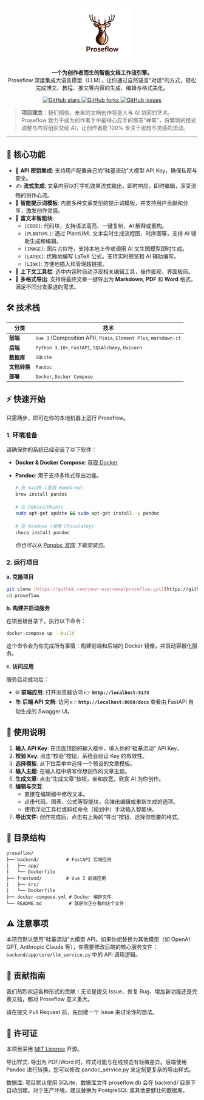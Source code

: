 <p align="center">
  <img src="logo.png" alt="Proseflow Logo" width="150"/>
</p>

<p align="center">
  <strong>一个为创作者而生的智能文档工作流引擎。</strong>
  <br />
  Proseflow 深度集成大语言模型（LLM），让你通过自然语言“对话”的方式，轻松完成博文、教程、推文等内容的生成、编辑与格式美化。
</p>

<p align="center">
    <a href="https://github.com/Deep-Octopus/proseflow/stargazers">
        <img src="https://img.shields.io/github/stars/Deep-Octopus/proseflow?style=flat-square" alt="GitHub stars">
    </a>
    <a href="https://github.com/Deep-Octopus/proseflow/network/members">
        <img src="https://img.shields.io/github/forks/Deep-Octopus/proseflow?style=flat-square" alt="GitHub forks">
    </a>
    <a href="https://github.com/Deep-Octopus/proseflow/issues">
        <img src="https://img.shields.io/github/issues/Deep-Octopus/proseflow?style=flat-square" alt="GitHub issues">
    </a>
</p>

> **项目理念**：我们相信，未来的文档创作将是人与 AI 协同的艺术。Proseflow 致力于成为创作者手中最得心应手的那支“神笔”，将繁琐的格式调整与内容组织交给 AI，让创作者能 100% 专注于思想与灵感的流动。

---

## 🚀 核心功能

* 🔑 **API 密钥集成**: 支持用户配置自己的“硅基流动”大模型 API Key，确保私密与安全。
* ✍️ **流式生成**: 文章内容以打字机效果流式输出，即时响应，即时编辑，享受流畅的创作心流。
* 🧠 **智能提示词模板**: 内置多种文章类型的提示词模板，并支持用户贡献和分享，激发创作灵感。
* 🧱 **富文本智能块**:
    * `[CODE]`: 代码块，支持语法高亮、一键复制、AI 解释或重构。
    * `[PLANTUML]`: 通过 PlantUML 文本实时生成流程图、时序图等，支持 AI 辅助生成和编辑。
    * `[IMAGE]`: 图片占位符，支持本地上传或调用 AI 文生图模型即时生成。
    * `[LATEX]`: 优雅地编写 LaTeX 公式，支持实时预览和 AI 辅助编写。
    * `[LINK]`: 方便地插入和管理超链接。
* 🧰 **上下文工具栏**: 选中内容时自动浮现相关编辑工具，操作直观，界面极简。
* 📄 **多格式导出**: 支持将最终文章一键导出为 **Markdown**, **PDF** 和 **Word** 格式，满足不同分发渠道的需求。

## 🛠️ 技术栈

| 分类       | 技术                                                                  |
| ---------- | --------------------------------------------------------------------- |
| **前端** | `Vue 3` (Composition API), `Pinia`, `Element Plus`, `markdown-it`       |
| **后端** | `Python 3.10+`, `FastAPI`, `SQLAlchemy`, `Uvicorn`                        |
| **数据库** | `SQLite`                                                              |
| **文档转换** | `Pandoc`                                                              |
| **部署** | `Docker`, `Docker Compose`                                              |

## ⚡ 快速开始

只需两步，即可在你的本地机器上运行 Proseflow。

### 1. 环境准备

请确保你的系统已经安装了以下软件：

* **Docker & Docker Compose**: [获取 Docker](https://docs.docker.com/get-docker/)
* **Pandoc**: 用于支持多格式导出功能。

    ```bash
    # 在 macOS (使用 Homebrew)
    brew install pandoc

    # 在 Debian/Ubuntu
    sudo apt-get update && sudo apt-get install -y pandoc

    # 在 Windows (使用 Chocolatey)
    choco install pandoc
    ```
    *你也可以从 [Pandoc 官网](https://pandoc.org/installing.html) 下载安装包。*

### 2. 运行项目

**a. 克隆项目**

```bash
git clone [https://github.com/your-username/proseflow.git](https://github.com/your-username/proseflow.git)
cd proseflow
```

**b. 构建并启动服务**

在项目根目录下，执行以下命令：

```bash
docker-compose up --build
```

这个命令会为你完成所有事情：构建前端和后端的 Docker 镜像，并启动容器化服务。

**c. 访问应用**

服务启动成功后：

  * 🌐 **前端应用**: 打开浏览器访问 👉 **`http://localhost:5173`**
  * 📚 **后端 API 文档**: 访问 👉 **`http://localhost:8000/docs`** 查看由 FastAPI 自动生成的 Swagger UI。

## 📖 使用说明

1.  **输入 API Key**: 在页面顶部的输入框中，填入你的“硅基流动” API Key。
2.  **校验 Key**: 点击“校验”按钮，系统会验证 Key 的有效性。
3.  **选择模板**: 从下拉菜单中选择一个预设的文章模板。
4.  **输入主题**: 在输入框中填写你想创作的文章主题。
5.  **生成文章**: 点击“生成文章”按钮，坐和放宽，欣赏 AI 为你创作。
6.  **编辑与交互**:
      * 直接在编辑器中修改文本。
      * 点击代码、图表、公式等智能块，会弹出编辑或重新生成的选项。
      * 使用浮动工具栏或斜杠命令（规划中）手动插入智能块。
7.  **导出文件**: 创作完成后，点击右上角的“导出”按钮，选择你想要的格式。

## 📂 目录结构

```
proseflow/
├── backend/          # FastAPI 后端应用
│   ├── app/
│   └── Dockerfile
├── frontend/         # Vue 3 前端应用
│   ├── src/
│   └── Dockerfile
├── docker-compose.yml # Docker 编排文件
└── README.md          # 就是你正在看的这个文件
```

## ⚠️ 注意事项

本项目默认使用“硅基流动”大模型 API。如果你想替换为其他模型（如 OpenAI GPT, Anthropic Claude 等），你需要修改后端的核心服务文件： `backend/app/core/llm_service.py` 中的 API 调用逻辑。

## 🤝 贡献指南

我们热烈欢迎各种形式的贡献！无论是提交 Issue、修复 Bug、增加新功能还是完善文档，都对 Proseflow 意义重大。

请在提交 Pull Request 前，先创建一个 Issue 来讨论你的想法。

## 📄 许可证

本项目采用 [MIT License](https://www.google.com/url?sa=E&source=gmail&q=https://github.com/Deep-Octopus/proseflow/blob/main/LICENSE) 开源。

导出样式: 导出为 PDF/Word 时，样式可能与在线预览有轻微差异。后端使用 Pandoc 进行转换，您可以修改 pandoc_service.py 来定制更复杂的导出样式。

数据库: 项目默认使用 SQLite，数据库文件 proseflow.db 会在 backend/ 目录下自动创建。对于生产环境，建议替换为 PostgreSQL 或其他更健壮的数据库。

